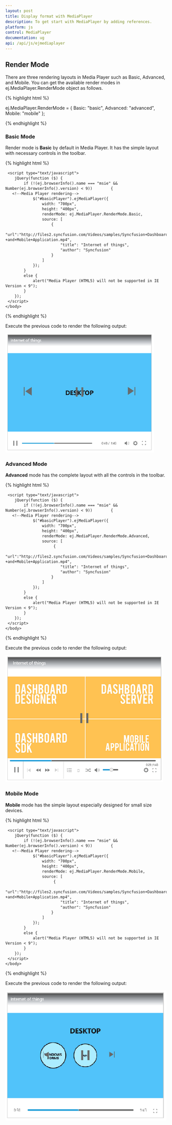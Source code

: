 ```yaml
---
layout: post
title: Display format with MediaPlayer
description: To get start with MediaPlayer by adding references.
platform: js
control: MediaPlayer
documentation: ug
api: /api/js/ejmediaplayer
---
```


## Render Mode

There are three rendering layouts in Media Player such as Basic, Advanced, and Mobile. You can get the available render modes in ej.MediaPlayer.RenderMode object as follows.

{% highlight html %}

ej.MediaPlayer.RenderMode = {
    Basic: "basic",
    Advanced: "advanced",
    Mobile: "mobile"
};

{% endhighlight %}

### Basic Mode
Render mode is **Basic** by default in Media Player. It has the simple layout with necessary controls in the toolbar.

{% highlight html %}



<!doctype html>
<html xmlns="http://www.w3.org/1999/xhtml">
  <head>
      <title>Essential Studio for JavaScript : Media Player - Default Functionalities</title>
      <meta name="viewport" content="width=device-width, initial-scale=1.0" charset="utf-8" />  
  </head>
    <body>
      <div class="content-container-fluid">
        <div class="row">
            <div class="cols-sample-area">
       <!--Element which will render as Media Player-->
                <div id="basicPlayer"></div>
            </div>
        </div>
     </div>

     <script type="text/javascript">
        jQuery(function ($) {
            if (!(ej.browserInfo().name === "msie" && Number(ej.browserInfo().version) < 9))        {
       <!--Media Player rendering-->
                $("#basicPlayer").ejMediaPlayer({
                    width: "700px",
                    height: "400px",
                    renderMode: ej.MediaPlayer.RenderMode.Basic,
                    source: [
                        {
                            "url":"http://files2.syncfusion.com/Videos/samples/Syncfusion+Dashboard+SDK +and+Mobile+Application.mp4",
                            "title": "Internet of things",
                            "author": "Syncfusion"
                        }
                    ]
                });
            }
            else {
                alert("Media Player (HTML5) will not be supported in IE Version < 9");
            }
        });
     </script>
    </body>
</html> 

{% endhighlight %}


Execute the previous code to render the following output:

![](/js/MediaPlayer/Display_images/Basic_img1.png)


### Advanced Mode

**Advanced** mode has the complete layout with all the controls in the toolbar.

{% highlight html %}

<!doctype html>
<html xmlns="http://www.w3.org/1999/xhtml">
  <head>
      <title>Essential Studio for JavaScript : Media Player </title>
      <meta name="viewport" content="width=device-width, initial-scale=1.0" charset="utf-8" />  
  </head>
    <body>
      <div class="content-container-fluid">
        <div class="row">
            <div class="cols-sample-area">
       <!--Element which will render as Media Player-->
                <div id="basicPlayer"></div>
            </div>
        </div>
     </div>

     <script type="text/javascript">
        jQuery(function ($) {
            if (!(ej.browserInfo().name === "msie" && Number(ej.browserInfo().version) < 9))        {
       <!--Media Player rendering-->
                $("#basicPlayer").ejMediaPlayer({
                    width: "700px",
                    height: "400px",
                    renderMode: ej.MediaPlayer.RenderMode.Advanced,
                    source: [
                         {
                            "url":"http://files2.syncfusion.com/Videos/samples/Syncfusion+Dashboard+SDK +and+Mobile+Application.mp4",
                            "title": "Internet of things",
                            "author": "Syncfusion"
                        }
                    ]
                });
            }
            else {
                alert("Media Player (HTML5) will not be supported in IE Version < 9");
            }
        });
     </script>
    </body>
</html> 

{% endhighlight %}

Execute the previous code to render the following output:

![](/js/MediaPlayer/Display_images/Advanced_img.png)



### Mobile Mode

**Mobile** mode has the simple layout especially designed for small size devices.

{% highlight html %}



<!doctype html>
<html xmlns="http://www.w3.org/1999/xhtml">
  <head>
      <title>Essential Studio for JavaScript : Media Player </title>
      <meta name="viewport" content="width=device-width, initial-scale=1.0" charset="utf-8" />  
  </head>
    <body>
      <div class="content-container-fluid">
        <div class="row">
            <div class="cols-sample-area">
       <!--Element which will render as Media Player-->
                <div id="basicPlayer"></div>
            </div>
        </div>
     </div>

     <script type="text/javascript">
        jQuery(function ($) {
            if (!(ej.browserInfo().name === "msie" && Number(ej.browserInfo().version) < 9))        {
       <!--Media Player rendering-->
                $("#basicPlayer").ejMediaPlayer({
                    width: "700px",
                    height: "400px",
                    renderMode: ej.MediaPlayer.RenderMode.Mobile,
                    source: [
                         {
                           "url":"http://files2.syncfusion.com/Videos/samples/Syncfusion+Dashboard+SDK +and+Mobile+Application.mp4",
                            "title": "Internet of things",
                            "author": "Syncfusion"
                        }
                    ]
                });
            }
            else {
                alert("Media Player (HTML5) will not be supported in IE Version < 9");
            }
        });
     </script>
    </body>
</html> 

{% endhighlight %}

Execute the previous code to render the following output:

![](/js/MediaPlayer/Display_images/Mobile_img1.png)


